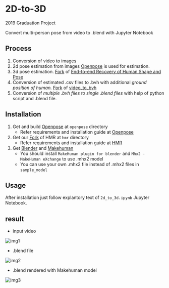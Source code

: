 
# 2D-to-3D

2019 Graduation Project

Convert multi-person pose from video to .blend with Jupyter Notebook


## Process
1. Conversion of video to images
2. 2d pose estimation from images [Openpose](https://github.com/CMU-Perceptual-Computing-Lab/openpose) is used for estimation.
3. 3d pose estimation. [Fork](https://github.com/Koo-Koo/hmr) of [End-to-end Recovery of Human Shape and Pose](https://github.com/akanazawa/hmr)
4. Conversion of estimated .csv files to .bvh with additional *ground position of human.* [Fork](https://github.com/Koo-Koo/hmr) of [video_to_bvh](https://github.com/Dene33/video_to_bvh)
5. Conversion of *multiple .bvh files to single .blend files* with help of python script and .blend file.


## Installation
1. Get and build [Openpose](https://github.com/CMU-Perceptual-Computing-Lab/openpose) at `openpose` directory
   -  Refer requirements and installation guide at [Openpose](https://github.com/CMU-Perceptual-Computing-Lab/openpose)
2. Get our [Fork](https://github.com/Koo-Koo/hmr) of HMR at `hmr` directory
   -  Refer requirements and installation guide at [HMR](https://github.com/akanazawa/hmr)
3. Get [Blender](https://www.blender.org/) and [Makehuman](http://www.makehumancommunity.org)
    - You should install `MakeHuman plugin for blender` and `Mhx2 - MakeHuman eXchange` to use .mhx2 model
    - You can use your own .mhx2 file instead of .mhx2 files in `sample_model`


## Usage
After installation just follow explantory text of `2d_to_3d.ipynb` Jupyter Notebook.


## result

* input video

![img1](https://github.com/Koo-Koo/graduation-project/blob/master/result_image/sq2_original.gif)

* .blend file

![img2](https://github.com/Koo-Koo/graduation-project/blob/master/result_image/sq2_result.gif)

* .blend rendered with Makehuman model

![img3](https://github.com/Koo-Koo/graduation-project/blob/master/result_image/sq_rendered.gif)
